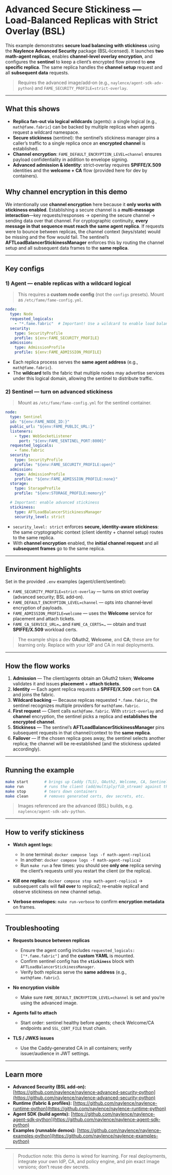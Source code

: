 # Advanced Secure Stickiness — Load‑Balanced Replicas with Strict Overlay (BSL)

This example demonstrates **secure load balancing with stickiness** using the **Naylence Advanced Security** package (BSL‑licensed). It launches **two math‑agent replicas**, enables **channel‑level overlay encryption**, and configures the **sentinel** to keep a client’s encrypted flow pinned to **one specific replica**. The same replica handles the **channel setup** request and all **subsequent data** requests.

> Requires the advanced image/add‑on (e.g., `naylence/agent-sdk-adv-python`) and `FAME_SECURITY_PROFILE=strict-overlay`.

---

## What this shows

* **Replica fan‑out via logical wildcards** (agents): a single logical (e.g., `math@fame.fabric`) can be backed by multiple replicas when agents request a wildcard namespace.
* **Secure stickiness** (sentinel): the sentinel’s stickiness manager pins a caller’s traffic to a single replica once an **encrypted channel** is established.
* **Channel encryption**: `FAME_DEFAULT_ENCRYPTION_LEVEL=channel` ensures payload confidentiality in addition to envelope signing.
* **Advanced admission & identity**: strict‑overlay requires **SPIFFE/X.509** identities and the **welcome + CA** flow (provided here for dev by containers).

## Why channel encryption in this demo

We intentionally use **channel encryption** here because it **only works with stickiness enabled**. Establishing a secure channel is a **multi-message interaction**—key requests/responses → opening the secure channel → sending data over that channel. For cryptographic continuity, **every message in that sequence must reach the same agent replica**. If requests were to bounce between replicas, the channel context (keys/state) would be missing and the flow would fail. The sentinel’s **AFTLoadBalancerStickinessManager** enforces this by routing the channel setup and all subsequent data frames to the **same replica**.

---

## Key configs

### 1) Agent — enable replicas with a wildcard logical

> This requires a **custom node config** (not the `configs` presets). Mount as `/etc/fame/fame-config.yml`.

```yaml
node:
  type: Node
  requested_logicals:
    - "*.fame.fabric"  # Important! Use a wildcard to enable load balancing!
  security:
    type: SecurityProfile
    profile: ${env:FAME_SECURITY_PROFILE}
  admission:
    type: AdmissionProfile
    profile: ${env:FAME_ADMISSION_PROFILE}
```

* Each replica process serves the **same agent address** (e.g., `math@fame.fabric`).
* The **wildcard** tells the fabric that multiple nodes may advertise services under this logical domain, allowing the sentinel to distribute traffic.

### 2) Sentinel — turn on advanced stickiness

> Mount as `/etc/fame/fame-config.yml` for the sentinel container.

```yaml
node:
  type: Sentinel
  id: "${env:FAME_NODE_ID:}"
  public_url: "${env:FAME_PUBLIC_URL:}"
  listeners:
    - type: WebSocketListener
      port: "${env:FAME_SENTINEL_PORT:8000}"
  requested_logicals:
    - fame.fabric
  security:
    type: SecurityProfile
    profile: "${env:FAME_SECURITY_PROFILE:open}"
  admission:
    type: AdmissionProfile
    profile: "${env:FAME_ADMISSION_PROFILE:none}"
  storage:
    type: StorageProfile
    profile: "${env:STORAGE_PROFILE:memory}"

  # Important: enable advanced stickiness
  stickiness:
    type: AFTLoadBalancerStickinessManager
    security_level: strict
```

* `security_level: strict` enforces **secure, identity‑aware stickiness**: the same cryptographic context (client identity + channel setup) routes to the same replica.
* With **channel encryption** enabled, the **initial channel request** and all **subsequent frames** go to the same replica.

---

## Environment highlights

Set in the provided `.env` examples (agent/client/sentinel):

* `FAME_SECURITY_PROFILE=strict-overlay` — turns on strict overlay (advanced security; BSL add‑on).
* `FAME_DEFAULT_ENCRYPTION_LEVEL=channel` — opts into channel‑level encryption of payloads.
* `FAME_ADMISSION_PROFILE=welcome` — uses the **Welcome** service for placement and attach tickets.
* `FAME_CA_SERVICE_URL=…` and `FAME_CA_CERTS=…` — obtain and trust **SPIFFE/X.509** workload certs.

> The example ships a dev **OAuth2**, **Welcome**, and **CA**; these are for learning only. Replace with your IdP and CA in real deployments.

---

## How the flow works

1. **Admission** — The client/agents obtain an OAuth2 token; **Welcome** validates it and issues **placement** + **attach tickets**.
2. **Identity** — Each agent replica requests a **SPIFFE/X.509** cert from **CA** and joins the fabric.
3. **Wildcard backing** — Because replicas requested `*.fame.fabric`, the sentinel recognizes multiple providers for `math@fame.fabric`.
4. **First request** — Client calls `math@fame.fabric`. With `strict-overlay` and **channel** encryption, the sentinel picks a replica and **establishes the encrypted channel**.
5. **Stickiness** — The sentinel’s **AFTLoadBalancerStickinessManager** pins subsequent requests in that channel/context to the **same replica**.
6. **Failover** — If the chosen replica goes away, the sentinel selects another replica; the channel will be re‑established (and the stickiness updated accordingly).

---

## Running the example

```bash
make start       # brings up Caddy (TLS), OAuth2, Welcome, CA, Sentinel, and two math‑agent replicas
make run         # runs the client (add/multiply/fib_stream) against the sticky, encrypted path
make stop        # tears down containers
make clean       # removes generated certs, dev secrets, etc.
```

> Images referenced are the advanced (BSL) builds, e.g. `naylence/agent-sdk-adv-python`.

---

## How to verify stickiness

* **Watch agent logs:**

  * In one terminal: `docker compose logs -f math-agent-replica1`
  * In another: `docker compose logs -f math-agent-replica2`
  * Run `make run` a few times: you should see **only one** replica serving the client’s requests until you restart the client (or the replica).
* **Kill one replica:** `docker compose stop math-agent-replica1` → subsequent calls will **fail over** to replica2; re‑enable replica1 and observe stickiness on new channel setup.
* **Verbose envelopes:** `make run-verbose` to confirm **encryption metadata** on frames.

---

## Troubleshooting

* **Requests bounce between replicas**

  * Ensure the agent config includes `requested_logicals: ["*.fame.fabric"]` and the **custom YAML** is mounted.
  * Confirm sentinel config has the **`stickiness`** block with `AFTLoadBalancerStickinessManager`.
  * Verify both replicas serve the **same address** (e.g., `math@fame.fabric`).
* **No encryption visible**

  * Make sure `FAME_DEFAULT_ENCRYPTION_LEVEL=channel` is set and you’re using the advanced image.
* **Agents fail to attach**

  * Start order: sentinel healthy before agents; check Welcome/CA endpoints and `SSL_CERT_FILE` trust chain.
* **TLS / JWKS issues**

  * Use the Caddy‑generated CA in all containers; verify issuer/audience in JWT settings.

---

## Learn more

* **Advanced Security (BSL add‑on):** [https://github.com/naylence/naylence-advanced-security-python](https://github.com/naylence/naylence-advanced-security-python)
* **Runtime (fabric & profiles):** [https://github.com/naylence/naylence-runtime-python](https://github.com/naylence/naylence-runtime-python)
* **Agent SDK (build agents):** [https://github.com/naylence/naylence-agent-sdk-python](https://github.com/naylence/naylence-agent-sdk-python)
* **Examples (runnable demos):** [https://github.com/naylence/naylence-examples-python](https://github.com/naylence/naylence-examples-python)

---

> Production note: this demo is wired for learning. For real deployments, integrate your own IdP, CA, and policy engine, and pin exact image versions; don’t reuse dev secrets.
